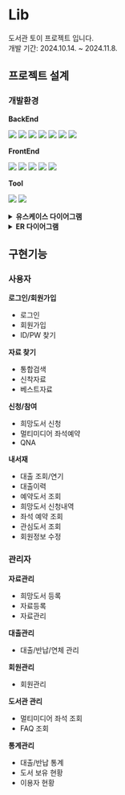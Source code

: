 # Lib

도서관 토이 프로젝트 입니다.<br/>
개발 기간: 2024.10.14. ~ 2024.11.8.

## 프로젝트 설계

### 개발환경

**BackEnd**

<img src="https://img.shields.io/badge/springframework-6DB33F?style=for-the-badge&logo=springframework&logoColor=white"> <img src="https://img.shields.io/badge/java 8-007396?style=for-the-badge&logo=java&logoColor=white"> <img src="https://img.shields.io/badge/jsp-F7DF1E?style=for-the-badge&logo=jsp&logoColor=black"> 
<img src="https://img.shields.io/badge/postgresql 14-4169E1?style=for-the-badge&logo=postgresql&logoColor=white"> <img src="https://img.shields.io/badge/mybatis-02303A?style=for-the-badge&logo=mybatis&logoColor=white"> <img src="https://img.shields.io/badge/apache tomcat 8.5-F8DC75?style=for-the-badge&logo=apachetomcat&logoColor=black"> <img src="https://img.shields.io/badge/maven-C71A36?style=for-the-badge&logo=apachemaven&logoColor=white">

**FrontEnd**

<img src="https://img.shields.io/badge/html5-E34F26?style=for-the-badge&logo=html5&logoColor=white"> <img src="https://img.shields.io/badge/css3-1572B6?style=for-the-badge&logo=css3&logoColor=white"> <img src="https://img.shields.io/badge/javascript-F7DF1E?style=for-the-badge&logo=javascript&logoColor=black"> <img src="https://img.shields.io/badge/jquery-0769AD?style=for-the-badge&logo=jquery&logoColor=white"> <img src="https://img.shields.io/badge/bootstrap-7952B3?style=for-the-badge&logo=bootstrap&logoColor=white">

**Tool**

<img src="https://img.shields.io/badge/eclipse-2C2255?style=for-the-badge&logo=eclipseide&logoColor=white"> <img src="https://img.shields.io/badge/github-181717?style=for-the-badge&logo=github&logoColor=white">

<details>
<summary><b>유스케이스 다이어그램</b></summary>
<div markdown="1">
  
![lib_usecase](https://github.com/user-attachments/assets/ff226900-953b-4616-995e-62021e2ddd8b)
</div>
</details>

<details>
<summary><b>ER 다이어그램</b></summary>
<div markdown="1">
  
![lib_DB](https://github.com/user-attachments/assets/0ba6bd27-bc34-4b9b-8219-ee8b7a8ae369)
</div>
</details>


## 구현기능

### 사용자

**로그인/회원가입**

- 로그인
- 회원가입
- ID/PW 찾기

**자료 찾기**

- 통합검색
- 신착자료
- 베스트자료

**신청/참여**

- 희망도서 신청
- 멀티미디어 좌석예약
- QNA

**내서재**

- 대출 조회/연기
- 대출이력
- 예약도서 조회
- 희망도서 신청내역
- 좌석 예약 조회
- 관심도서 조회
- 회원정보 수정

### 관리자
  
**자료관리**

- 희망도서 등록
- 자료등록
- 자료관리

**대출관리**

- 대출/반납/연체 관리

**회원관리**

- 회원관리

**도서관 관리**

- 멀티미디어 좌석 조회
- FAQ 조회

**통계관리**

- 대출/반납 통계
- 도서 보유 현황
- 이용자 현황
  









